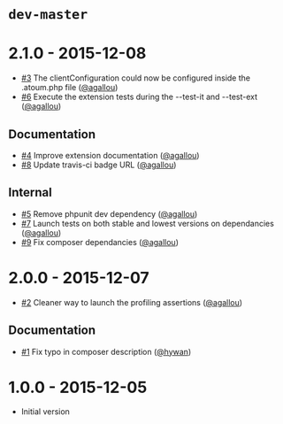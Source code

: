 # `dev-master`


# 2.1.0 - 2015-12-08

* [#3](https://github.com/atoum/atoum/pull/3) The clientConfiguration could now be configured inside the .atoum.php file ([@agallou])
* [#6](https://github.com/atoum/atoum/pull/6) Execute the extension tests during the --test-it and --test-ext ([@agallou])

## Documentation

* [#4](https://github.com/atoum/atoum/pull/4) Improve extension documentation ([@agallou])
* [#8](https://github.com/atoum/atoum/pull/8) Update travis-ci badge URL ([@agallou])

## Internal

* [#5](https://github.com/atoum/atoum/pull/5) Remove phpunit dev dependency ([@agallou])
* [#7](https://github.com/atoum/atoum/pull/7) Launch tests on both stable and lowest versions on dependancies ([@agallou])
* [#9](https://github.com/atoum/atoum/pull/9) Fix composer dependancies ([@agallou])

# 2.0.0 - 2015-12-07

* [#2](https://github.com/atoum/atoum/pull/2) Cleaner way to launch the profiling assertions ([@agallou])

## Documentation

* [#1](https://github.com/atoum/atoum/pull/1) Fix typo in composer description ([@hywan])


# 1.0.0 - 2015-12-05

* Initial version

[@hywan]: https://github.com/hywan
[@agallou]: https://github.com/agallou
